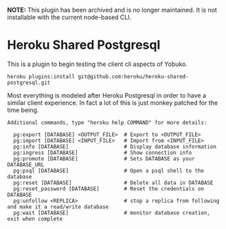 **NOTE:** This plugin has been archived and is no longer maintained. It is not installable with the current node-based CLI.

# Heroku Shared Postgresql

This is a plugin to begin testing the client cli aspects of Yobuko.

    heroku plugins:install git@github.com:heroku/heroku-shared-postgresql.git

Most everything is modeled after Heroku Postgresql in order to have a
similar client experience. In fact a lot of this is just monkey
patched for the time being.

    Additional commands, type "heroku help COMMAND" for more details:

      pg:export [DATABASE] <OUTPUT_FILE>  # Export to <OUTPUT_FILE>
      pg:import [DATABASE] <INPUT_FILE>   # Import from <INPUT_FILE>
      pg:info [DATABASE]                  # Display database information
      pg:ingress [DATABASE]               # Show connection info
      pg:promote [DATABASE]               # Sets DATABASE as your DATABASE_URL
      pg:psql [DATABASE]                  # Open a psql shell to the database
      pg:reset [DATABASE]                 # Delete all data in DATABASE
      pg:reset_password [DATABASE]        # Reset the credentials on DATABASE
      pg:unfollow <REPLICA>               # stop a replica from following and make it a read/write database
      pg:wait [DATABASE]                  # monitor database creation, exit when complete
